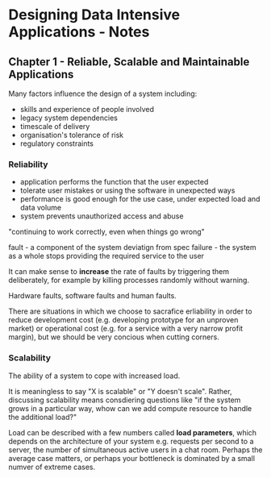 # Designing Data Intensive Applications - Notes 

## Chapter 1 - Reliable, Scalable and Maintainable Applications

Many factors influence the design of a system including:
- skills and experience of people involved
- legacy system dependencies
- timescale of delivery
- organisation's tolerance of risk
- regulatory constraints

### Reliability

- application performs the function that the user expected
- tolerate user mistakes or using the software in unexpected ways
- performance is good enough for the use case, under expected load and data volume
- system prevents unauthorized access and abuse

"continuing to work correctly, even when things go wrong"

fault - a component of the system deviatign from spec
failure - the system as a whole stops providing the required service to the user

It can make sense to __increase__ the rate of faults by triggering them deliberately, for example by killing processes randomly without warning.

Hardware faults, software faults and human faults.

There are situations in which we choose to sacrafice erliability in order to reduce development cost (e.g. developing prototype for an unproven market) or operational cost (e.g. for a service with a very narrow profit margin), but we should be very concious when cutting corners.

### Scalability

The ability of a system to cope with increased load.

It is meaningless to say "X is scalable" or "Y doesn't scale". Rather, discussing scalability means consdiering questions like "if the system grows in a particular way, whow can we add compute resource to handle the additional load?"

Load can be described with a few numbers called __load parameters__, which depends on the architecture of your system e.g. requests per second to a server, the number of simultaneous active users in a chat room. Perhaps the average case matters, or perhaps your bottleneck is dominated by a small numver of extreme cases.

 
